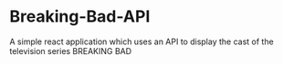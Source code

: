 # Breaking-Bad-API
A simple react application which uses an API to display the cast of the television series BREAKING  BAD
